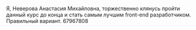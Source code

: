 Я, Неверова Анастасия Михайловна, торжественно клянусь пройти данный курс до конца и стать самым лучшим front-end разработчиком. 
Правильный вариант.
67967808
